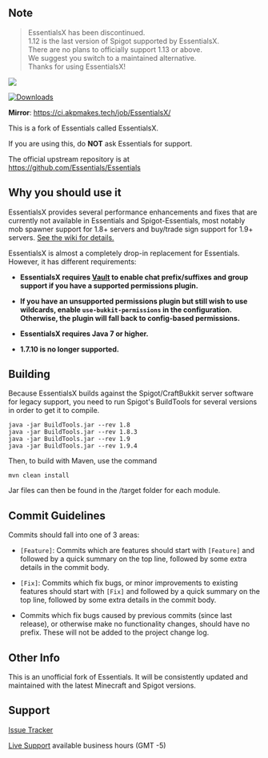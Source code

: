 Note
--------

> EssentialsX has been discontinued.  
> 1.12 is the last version of Spigot supported by EssentialsX.  
> There are no plans to officially support 1.13 or above.  
> We suggest you switch to a maintained alternative.  
> Thanks for using EssentialsX!

![](https://i.imgur.com/CP4SZpB.png)

[![Downloads](https://i.imgur.com/MMc0PJY.png)](http://ci.ender.zone/job/EssentialsX/)

**Mirror**: https://ci.akpmakes.tech/job/EssentialsX/

This is a fork of Essentials called EssentialsX.

If you are using this, do **NOT** ask Essentials for support.

The official upstream repository is at https://github.com/Essentials/Essentials

Why you should use it
--------

EssentialsX provides several performance enhancements and fixes that are currently not available in Essentials and Spigot-Essentials, most notably mob spawner support for 1.8+ servers and buy/trade sign support for 1.9+ servers. [See the wiki for details.](https://github.com/drtshock/Essentials/wiki)

EssentialsX is almost a completely drop-in replacement for Essentials. However, it has different requirements:

* **EssentialsX requires [Vault](http://dev.bukkit.org/bukkit-plugins/vault/) to enable chat prefix/suffixes and group support if you have a supported permissions plugin.**

* **If you have an unsupported permissions plugin but still wish to use wildcards, enable `use-bukkit-permissions` in the configuration. Otherwise, the plugin will fall back to config-based permissions.**

* **EssentialsX requires Java 7 or higher.**

* **1.7.10 is no longer supported.**

Building
--------

Because EssentialsX builds against the Spigot/CraftBukkit server software for legacy support, you need to run Spigot's BuildTools for several versions in order to get it to compile.

```
java -jar BuildTools.jar --rev 1.8
java -jar BuildTools.jar --rev 1.8.3
java -jar BuildTools.jar --rev 1.9
java -jar BuildTools.jar --rev 1.9.4
```

Then, to build with Maven, use the command
```
mvn clean install
```

Jar files can then be found in the /target folder for each module.


Commit Guidelines
-----------------

Commits should fall into one of 3 areas:

- `[Feature]`: Commits which are features should start with `[Feature]` and followed by a quick summary on the top line, followed by some extra details in the commit body.

- `[Fix]`: Commits which fix bugs, or minor improvements to existing features should start with `[Fix]` and followed by a quick summary on the top line, followed by some extra details in the commit body.

- Commits which fix bugs caused by previous commits (since last release), or otherwise make no functionality changes, should have no prefix.  These will not be added to the project change log.


Other Info
-----------------

This is an unofficial fork of Essentials. It will be consistently updated and maintained with the latest Minecraft and Spigot versions.

Support
-----------------
[Issue Tracker](https://github.com/drtshock/Essentials/issues)

[Live Support](http://webchat.esper.net/?channels=essentialsx&prompt=1) available business hours (GMT -5)
